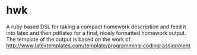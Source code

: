 hwk
===

A ruby based DSL for taking a compact homework description and feed it into latex and then pdflatex for a final, nicely formatted homework output. The template of the output is based on the work of http://www.latextemplates.com/template/programming-coding-assignment 

